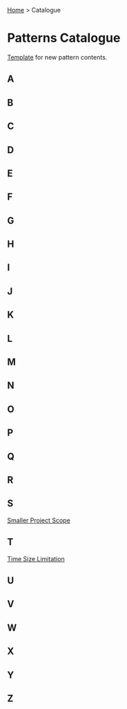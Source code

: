 [Home](README.md) > Catalogue
# Patterns Catalogue

[Template](catalogue/template.md) for new pattern contents.


## A

## B

## C

## D

## E

## F

## G

## H

## I

## J

## K

## L

## M

## N

## O

## P

## Q

## R

## S
[Smaller Project Scope](catalogue/Smaller_Project_Scope.md)

## T
[Time Size Limitation](catalogue/Team_Size_Limitation.md)

## U

## V

## W

## X

## Y

## Z
